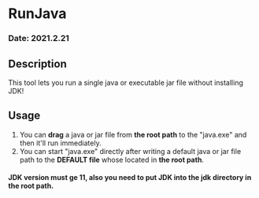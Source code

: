 # RunJava
### Date: 2021.2.21

## Description
This tool lets you run a single java or executable jar file without installing JDK!

## Usage
1. You can **drag** a java or jar file from **the root path** to the "java.exe" and then it'll run immediately.
2. You can start "java.exe" directly after writing a default java or jar file path to the **DEFAULT file** whose located in **the root path**.

#### JDK version must ge 11, also you need to put JDK into the jdk directory in the root path.

 
